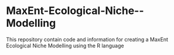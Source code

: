 # MaxEnt-Ecological-Niche--Modelling
This repository contain code and information for creating a MaxEnt Ecological Niche Modelling using the R language
